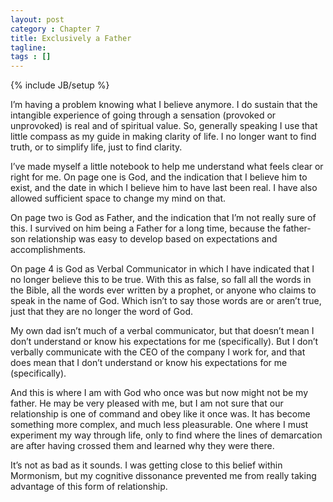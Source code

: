 ```yaml
---
layout: post
category : Chapter 7
title: Exclusively a Father
tagline:
tags : []
---
```

{% include JB/setup %}

I’m having a problem knowing what I believe anymore. I do sustain that the intangible experience of going through a sensation (provoked or unprovoked) is real and of spiritual value. So, generally speaking I use that little compass as my guide in making clarity of life. I no longer want to find truth, or to simplify life, just to find clarity.

I’ve made myself a little notebook to help me understand what feels clear or right for me. On page one is God, and the indication that I believe him to exist, and the date in which I believe him to have last been real. I have also allowed sufficient space to change my mind on that.

On page two is God as Father, and the indication that I’m not really sure of this. I survived on him being a Father for a long time, because the father-son relationship was easy to develop based on expectations and accomplishments.

On page 4 is God as Verbal Communicator in which I have indicated that I no longer believe this to be true. With this as false, so fall all the words in the Bible, all the words ever written by a prophet, or anyone who claims to speak in the name of God. Which isn’t to say those words are or aren’t true, just that they are no longer the word of God. 

My own dad isn’t much of a verbal communicator, but that doesn’t mean I don’t understand or know his expectations for me (specifically). But I don’t verbally communicate with the CEO of the company I work for, and that does mean that I don’t understand or know his expectations for me (specifically).

And this is where I am with God who once was but now might not be my father. He may be very pleased with me, but I am not sure that our relationship is one of command and obey like it once was. It has become something more complex, and much less pleasurable. One where I must experiment my way through life, only to find where the lines of demarcation are after having crossed them and learned why they were there. 

It’s not as bad as it sounds. I was getting close to this belief within Mormonism, but my cognitive dissonance prevented me from really taking advantage of this form of relationship.
